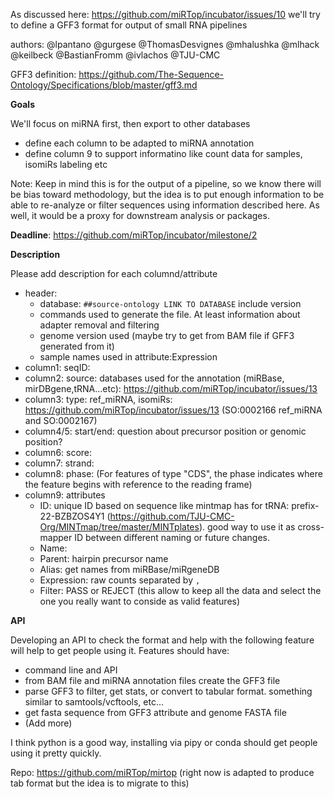 
As discussed here: https://github.com/miRTop/incubator/issues/10 we'll try to define a GFF3 format for output of small RNA pipelines

authors: @lpantano @gurgese @ThomasDesvignes @mhalushka @mlhack @keilbeck @BastianFromm @ivlachos @TJU-CMC 

GFF3 definition: https://github.com/The-Sequence-Ontology/Specifications/blob/master/gff3.md

**Goals**

We'll focus on miRNA first, then export to other databases

* define each column to be adapted to miRNA annotation
* define column 9 to support informatino like count data for samples, isomiRs labeling etc

Note: Keep in mind this is for the output of a pipeline, so we know there will be bias toward methodology, but the idea is to put enough information to be able to re-analyze or filter sequences using information described here. As well, it would be a proxy for downstream analysis or packages.

**Deadline**: https://github.com/miRTop/incubator/milestone/2

**Description**

Please add description for each columnd/attribute

* header:
  * database: `##source-ontology LINK TO DATABASE` include version
  * commands used to generate the file. At least information about adapter removal and filtering
  * genome version used (maybe try to get from BAM file if GFF3 generated from it)
  * sample names used in attribute:Expression
* column1: seqID:
* column2: source: databases used for the annotation (miRBase, mirDBgene,tRNA...etc): https://github.com/miRTop/incubator/issues/13
* column3: type: ref_miRNA, isomiRs: https://github.com/miRTop/incubator/issues/13  (SO:0002166 ref_miRNA and SO:0002167)
* column4/5: start/end: question about precursor position or genomic position?
* column6: score:
* column7: strand:
* column8: phase: (For features of type "CDS", the phase indicates where the feature begins with reference to the reading frame)
* column9: attributes
  * ID: unique ID based on sequence like mintmap has for tRNA: prefix-22-BZBZOS4Y1 (https://github.com/TJU-CMC-Org/MINTmap/tree/master/MINTplates). good way to use it as cross-mapper ID between different naming or future changes.
  * Name:
  * Parent: hairpin precursor name
  * Alias: get names from miRBase/miRgeneDB
  * Expression: raw counts separated by `,`
  * Filter: PASS or REJECT (this allow to keep all the data and select the one you really want to conside as valid features)
  
  
**API**

Developing an API to check the format and help with the following feature will help to get people using it. Features should have:

* command line and API
* from BAM file and miRNA annotation files create the GFF3 file
* parse GFF3 to filter, get stats, or convert to tabular format. something similar to samtools/vcftools, etc...
* get fasta sequence from GFF3 attribute and genome FASTA file
* (Add more)

I think python is a good way, installing via pipy or conda should get people using it pretty quickly. 

Repo: https://github.com/miRTop/mirtop (right now is adapted to produce tab format but the idea is to migrate to this)

